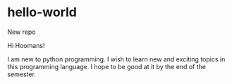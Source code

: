 # hello-world

New repo

Hi Hoomans!

I am new to python programming. I wish to learn new and exciting topics in this programming language. I hope to be good at it by the end of the semester.
